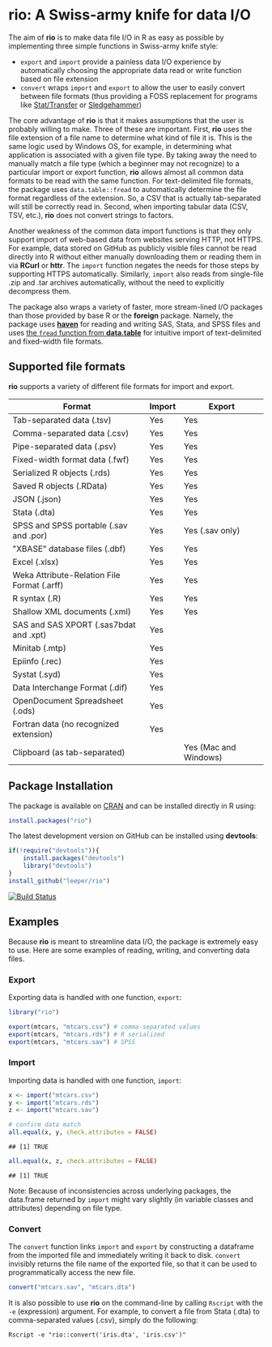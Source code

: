 # rio: A Swiss-army knife for data I/O #

The aim of **rio** is to make data file I/O in R as easy as possible by implementing three simple functions in Swiss-army knife style:

 - `export` and `import` provide a painless data I/O experience by automatically choosing the appropriate data read or write function based on file extension
 - `convert` wraps `import` and `export` to allow the user to easily convert between file formats (thus providing a FOSS replacement for programs like [Stat/Transfer](https://www.stattransfer.com/) or [Sledgehammer](http://www.openmetadata.org/site/?page_id=1089))

The core advantage of **rio** is that it makes assumptions that the user is probably willing to make. Three of these are important. First, **rio** uses the file extension of a file name to determine what kind of file it is. This is the same logic used by Windows OS, for example, in determining what application is associated with a given file type. By taking away the need to manually match a file type (which a beginner may not recognize) to a particular import or export function, **rio** allows almost all common data formats to be read with the same function. For text-delimited file formats, the package uses `data.table::fread` to automatically determine the file format regardless of the extension. So, a CSV that is actually tab-separated will still be correctly read in. Second, when importing tabular data (CSV, TSV, etc.), **rio** does not convert strings to factors.

Another weakness of the common data import functions is that they only support import of web-based data from websites serving HTTP, not HTTPS. For example, data stored on GitHub as publicly visible files cannot be read directly into R without either manually downloading them or reading them in via **RCurl** or **httr**. The `import` function negates the needs for those steps by supporting HTTPS automatically. Similarly, `import` also reads from single-file .zip and .tar archives automatically, without the need to explicitly decompress them.
 
The package also wraps a variety of faster, more stream-lined I/O packages than those provided by base R or the **foreign** package. Namely, the package uses [**haven**](https://github.com/hadley/haven) for reading and writing SAS, Stata, and SPSS files and uses [the `fread` function from **data.table**](https://github.com/Rdatatable/data.table) for intuitive import of text-delimited and fixed-width file formats.

## Supported file formats ##

**rio** supports a variety of different file formats for import and export.

| Format | Import | Export |
| ------ | ------ | ------ |
| Tab-separated data (.tsv) | Yes | Yes |
| Comma-separated data (.csv) | Yes | Yes |
| Pipe-separated data (.psv) | Yes | Yes |
| Fixed-width format data (.fwf) | Yes | Yes |
| Serialized R objects (.rds) | Yes | Yes |
| Saved R objects (.RData) | Yes | Yes |
| JSON (.json) | Yes | Yes |
| Stata (.dta) | Yes | Yes |
| SPSS and SPSS portable (.sav and .por) | Yes | Yes (.sav only) |
| "XBASE" database files (.dbf) | Yes | Yes |
| Excel (.xlsx) | Yes | Yes |
| Weka Attribute-Relation File Format (.arff) | Yes | Yes |
| R syntax (.R) | Yes | Yes |
| Shallow XML documents (.xml) | Yes | Yes |
| SAS and SAS XPORT (.sas7bdat and .xpt) | Yes |  |
| Minitab (.mtp) | Yes |  |
| Epiinfo (.rec) | Yes |  |
| Systat (.syd) | Yes |  |
| Data Interchange Format (.dif) | Yes |  |
| OpenDocument Spreadsheet  (.ods) | Yes |  |
| Fortran data (no recognized extension) | Yes |  |
| Clipboard (as tab-separated) |  | Yes (Mac and Windows) |

## Package Installation ##

The package is available on [CRAN](http://cran.r-project.org/web/packages/rio/) and can be installed directly in R using:

```R
install.packages("rio")
```

The latest development version on GitHub can be installed using **devtools**:

```R
if(!require("devtools")){
    install.packages("devtools")
    library("devtools")
}
install_github("leeper/rio")
```

[![Build Status](https://travis-ci.org/leeper/rio.png?branch=master)](https://travis-ci.org/leeper/rio)

## Examples ##

Because **rio** is meant to streamline data I/O, the package is extremely easy to use. Here are some examples of reading, writing, and converting data files.

### Export ###

Exporting data is handled with one function, `export`:


```r
library("rio")

export(mtcars, "mtcars.csv") # comma-separated values
export(mtcars, "mtcars.rds") # R serialized
export(mtcars, "mtcars.sav") # SPSS
```

### Import ###

Importing data is handled with one function, `import`:


```r
x <- import("mtcars.csv")
y <- import("mtcars.rds")
z <- import("mtcars.sav")

# confirm data match
all.equal(x, y, check.attributes = FALSE)
```

```
## [1] TRUE
```

```r
all.equal(x, z, check.attributes = FALSE)
```

```
## [1] TRUE
```

Note: Because of inconsistencies across underlying packages, the data.frame returned by `import` might vary slightly (in variable classes and attributes) depending on file type.

### Convert ###

The `convert` function links `import` and `export` by constructing a dataframe from the imported file and immediately writing it back to disk. `convert` invisibly returns the file name of the exported file, so that it can be used to programmatically access the new file.


```r
convert("mtcars.sav", "mtcars.dta")
```

It is also possible to use **rio** on the command-line by calling `Rscript` with the `-e` (expression) argument. For example, to convert a file from Stata (.dta) to comma-separated values (.csv), simply do the following:

```
Rscript -e "rio::convert('iris.dta', 'iris.csv')"
```



